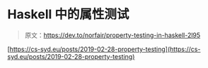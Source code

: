 # Haskell 中的属性测试

> 原文：<https://dev.to/norfair/property-testing-in-haskell-2l95>

[https://cs-syd.eu/posts/2019-02-28-property-testing](https://cs-syd.eu/posts/2019-02-28-property-testing)